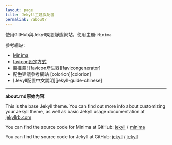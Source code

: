 ```yaml
---
layout: page
title: Jekyll主題與配置
permalink: /about/
---
```


使用GitHub與Jekyll架設靜態網站，使用主題: `Minima`

參考網站:

- [Minima](https://github.com/jekyll/minima)
- [favicon設定方式](https://github.com/jekyll/minima#add-your-favicons)
- 超推薦! [favicon產生器][favicongenerator]
- 配色建議參考網站 [colorion][colorion]
- [Jekyll配置中文說明][jekyll-guide-chinese]

---

**about.md原始內容**

This is the base Jekyll theme. You can find out more info about customizing your Jekyll theme, as well as basic Jekyll usage documentation at [jekyllrb.com](https://jekyllrb.com/)

You can find the source code for Minima at GitHub:
[jekyll][jekyll-organization] /
[minima](https://github.com/jekyll/minima)

You can find the source code for Jekyll at GitHub:
[jekyll][jekyll-organization] /
[jekyll](https://github.com/jekyll/jekyll)


[jekyll-organization]: https://github.com/jekyll
